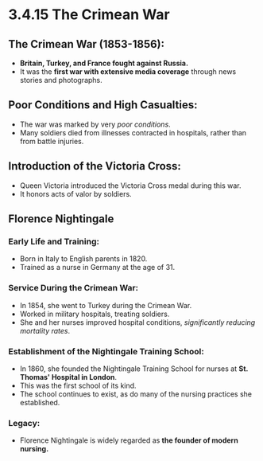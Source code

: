 # 3.4.15 The Crimean War
## The Crimean War (1853-1856):

- **Britain, Turkey, and France fought against Russia.**
- It was the **first war with extensive media coverage** through news stories and photographs.

## Poor Conditions and High Casualties:

- The war was marked by very *poor conditions*.
- Many soldiers died from illnesses contracted in hospitals, rather than from battle injuries.

## Introduction of the Victoria Cross:

- Queen Victoria introduced the Victoria Cross medal during this war.
- It honors acts of valor by soldiers.

## Florence Nightingale
### Early Life and Training:

- Born in Italy to English parents in 1820.
- Trained as a nurse in Germany at the age of 31.

### Service During the Crimean War:

- In 1854, she went to Turkey during the Crimean War.
- Worked in military hospitals, treating soldiers.
- She and her nurses improved hospital conditions, *significantly reducing mortality rates*.

### Establishment of the Nightingale Training School:

- In 1860, she founded the Nightingale Training School for nurses at **St. Thomas' Hospital in London**.
- This was the first school of its kind.
- The school continues to exist, as do many of the nursing practices she established.

### Legacy:

- Florence Nightingale is widely regarded as **the founder of modern nursing.**